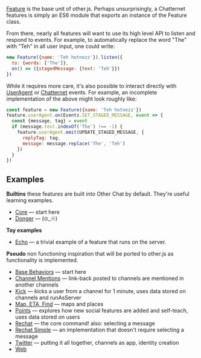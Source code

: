 [Feature](https://apps.other.chat/docs/Feature.html) is the base unit of other.js. Perhaps unsurprisingly, a Chatternet features is simply an ES6 module that exports an instance of the Feature class.

From there, nearly all features will want to use its high level API to listen and respond to events. For example, to automatically replace the word "The" with "Teh" in all user input, one could write:
```js
new Feature({name: 'Teh hotnezz'}).listen({
  to: {words: ['The']},
  on() => ({stagedMessage: {text: 'Teh'}})
})
```

While it requires more care, it's also possible to interact directly with
[UserAgent](https://apps.other.chat/docs/UserAgent.html) or [Chatternet](https://apps.other.chat/docs/Chatternet.html) events. For example, an incomplete implementation of the above might look roughly like:
```js
const feature = new Feature({name: 'Teh hotnezz'})
feature.userAgent.on(Events.SET_STAGED_MESSAGE, event => {
  const {message, tag} = event
  if (message.text.indexOf('The') !== -1) {
    feature.userAgent.emit(UPDATE_STAGED_MESSAGE, {
      replyTag: tag,
      message: message.replace('The', 'Teh')
    })
  }
})
```

## Examples

**Builtins** these features are built into Other Chat by default. They're useful learning examples.

* [Core](https://github.com/other-xyz/other.js/blob/master/builtins/core.other.js) &mdash; start here
* [Donger](https://github.com/other-xyz/other.js/blob/master/builtins/donger.other.js) &mdash; (⊙_☉)

**Toy examples**

* [Echo](https://github.com/other-xyz/other.js/blob/master/examples/echo.other.js) &mdash; a trivial example of a feature that runs on the server.

**Pseudo** non functioning inspiration that will be ported to other.js as functionality is implemented.

* [Base Behaviors](https://github.com/other-xyz/other.js/blob/master/pseudo/core/base.pseudo.js) &mdash; start here
* [Channel Mentions](https://github.com/other-xyz/other.js/blob/master/pseudo/core/channel-mentions.pseudo.js) &mdash; link-back posted to channels are mentioned in another channels
* [Kick](https://github.com/other-xyz/other.js/blob/master/pseudo/core/kick.pseudo.js) &mdash; kicks a user from a channel for 1 minute, uses data stored on channels and runAsServer
* [Map, ETA, Find](https://github.com/other-xyz/other.js/blob/master/pseudo/core/map.pseudo.js) &mdash; maps and places
* [Points](https://github.com/other-xyz/other.js/blob/master/pseudo/extras/points.pseudo.js) &mdash; explores how new social features are added and self-teach, uses data stored on users
* [Rechat](https://github.com/other-xyz/other.js/blob/master/pseudo/core/rechat.pseudo.js) &mdash; the core command! also: selecting a message
* [Rechat Simple](https://github.com/other-xyz/other.js/blob/master/pseudo/core/rechat-simple.pseudo.js) &mdash; an implementation that doesn't require selecting a message
* [Twitter](https://github.com/other-xyz/other.js/blob/master/pseudo/apps/twitter.pseudo.js) &mdash; putting it all together, channels as app, identity creation
* [Web](https://github.com/other-xyz/other.js/blob/master/pseudo/core/web.pseudo.js)

